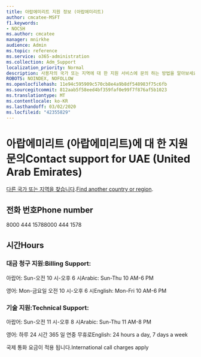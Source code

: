 ```yaml
---
title: 아랍에미리트 지원 정보 (아랍에미리트)
author: cmcatee-MSFT
f1.keywords:
- NOCSH
ms.author: cmcatee
manager: mnirkhe
audience: Admin
ms.topic: reference
ms.service: o365-administration
ms.collection: Adm_Support
localization_priority: Normal
description: 사용자의 국가 또는 지역에 대 한 지원 서비스에 문의 하는 방법을 알아보세요.
ROBOTS: NOINDEX, NOFOLLOW
ms.openlocfilehash: 11e94c595909c570cb8e4a9b8df548983f75c6fb
ms.sourcegitcommit: 812aab5f58eed4bf359faf0e99f7f876af5b1023
ms.translationtype: MT
ms.contentlocale: ko-KR
ms.lasthandoff: 03/02/2020
ms.locfileid: "42355829"
---
```

# <a name="contact-support-for-uae-united-arab-emirates"></a><span data-ttu-id="40d0a-103">아랍에미리트 (아랍에미리트)에 대 한 지원 문의</span><span class="sxs-lookup"><span data-stu-id="40d0a-103">Contact support for UAE (United Arab Emirates)</span></span>

<span data-ttu-id="40d0a-104">[다른 국가 또는 지역을 찾습니다](../contact-support-for-business-products.md).</span><span class="sxs-lookup"><span data-stu-id="40d0a-104">[Find another country or region](../contact-support-for-business-products.md).</span></span>

## <a name="phone-number"></a><span data-ttu-id="40d0a-105">전화 번호</span><span class="sxs-lookup"><span data-stu-id="40d0a-105">Phone number</span></span>
<span data-ttu-id="40d0a-106">8000 444 1578</span><span class="sxs-lookup"><span data-stu-id="40d0a-106">8000 444 1578</span></span>

## <a name="hours"></a><span data-ttu-id="40d0a-107">시간</span><span class="sxs-lookup"><span data-stu-id="40d0a-107">Hours</span></span>
### <a name="billing-support"></a><span data-ttu-id="40d0a-108">대금 청구 지원:</span><span class="sxs-lookup"><span data-stu-id="40d0a-108">Billing Support:</span></span>

<span data-ttu-id="40d0a-109">아랍어: Sun-오전 10 시-오후 6 시</span><span class="sxs-lookup"><span data-stu-id="40d0a-109">Arabic: Sun-Thu 10 AM-6 PM</span></span>

<span data-ttu-id="40d0a-110">영어: Mon-금요일 오전 10 시-오후 6 시</span><span class="sxs-lookup"><span data-stu-id="40d0a-110">English: Mon-Fri 10 AM-6 PM</span></span>

### <a name="technical-support"></a><span data-ttu-id="40d0a-111">기술 지원:</span><span class="sxs-lookup"><span data-stu-id="40d0a-111">Technical Support:</span></span>

<span data-ttu-id="40d0a-112">아랍어: Sun-오전 11 시-오후 8 시</span><span class="sxs-lookup"><span data-stu-id="40d0a-112">Arabic: Sun-Thu 11 AM-8 PM</span></span>

<span data-ttu-id="40d0a-113">영어: 하루 24 시간 365 일 연중 무휴로</span><span class="sxs-lookup"><span data-stu-id="40d0a-113">English: 24 hours a day, 7 days a week</span></span>

<span data-ttu-id="40d0a-114">국제 통화 요금이 적용 됩니다.</span><span class="sxs-lookup"><span data-stu-id="40d0a-114">International call charges apply</span></span>
